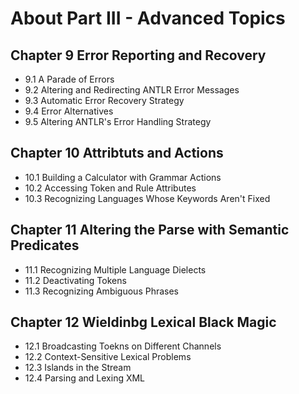 # About Part III - Advanced Topics

## Chapter 9 Error Reporting and Recovery
* 9.1 A Parade of Errors
* 9.2 Altering and Redirecting ANTLR Error Messages
* 9.3 Automatic Error Recovery Strategy
* 9.4 Error Alternatives
* 9.5 Altering ANTLR's Error Handling Strategy

## Chapter 10 Attribtuts and Actions
* 10.1 Building a Calculator with Grammar Actions
* 10.2 Accessing Token and Rule Attributes
* 10.3 Recognizing Languages Whose Keywords Aren't Fixed

## Chapter 11 Altering the Parse with Semantic Predicates
* 11.1 Recognizing Multiple Language Dielects
* 11.2 Deactivating Tokens
* 11.3 Recognizing Ambiguous Phrases

## Chapter 12 Wieldinbg Lexical Black Magic
* 12.1 Broadcasting Toekns on Different Channels
* 12.2 Context-Sensitive Lexical Problems
* 12.3 Islands in the Stream
* 12.4 Parsing and Lexing XML
